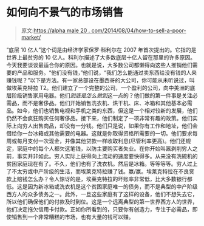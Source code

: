 # 如何向不景气的市场销售

> 原文:[https://alpha male 20 . com/2014/08/04/how-to-sell-a-poor-market/](https://alphamale20.com/2014/08/04/how-to-sell-to-a-poor-market/)

“底层 10 亿人”这个词是由经济学家保罗·科利尔在 2007 年首次提出的。它指的是世界上最贫穷的 10 亿人。科利尔描述了大多数底层十亿人留在那里的许多原因。今天我要谈谈最适合你的原因。也就是说，大多数公司都懒得向这些人推销他们需要的产品和服务。“他们没有钱，”他们说，“我们怎么能通过卖东西给没有钱的人来赚钱呢？”以下是方法。有一家总部设在墨西哥的大公司，你可能从未听说过，叫做埃莱克特拉 T2。他们建立了一个完整的公司，一个盈利的公司，向中美洲的底层阶级销售家用电器。他们*到底是怎么做到*这一点的？他们做的第一件事是关注必需品，而不是奢侈品。他们开始销售洗衣机、烘干机、床、冰箱和其他基本必需品。如今，他们也销售电视和手机之类的东西，但这是一个相对较新的发展，他们仍然不会疯狂购买任何奢侈品。接下来，他们制定了一项非常有趣的政策。他们实际上向穷人出售商品，却没有一分钱。他们只是说，如果你有工作和地址，他们会借给你一台冰箱或其他需要的电器。这就是你取得资格所需要的一切。他们要求每周或每月支付一次现金，并像其他贷款一样收取利息(尽管利率更高)。他们还规定，家庭中的每个人都欠这笔钱，以防主要购买者失业。在你开始叫嚣剥削穷人之前，事实并非如此。穷人实际上获得向上流动的速度要快得多。从来没有洗碗机的贫困家庭现在有了。不久，他们也有了洗衣机。然后是冰箱。等等等等。穷人过上了不太穷或中产阶级的生活，而埃莱克特拉赚了钱。赢/赢。埃莱克特拉在不良贷款上赔钱怎么办？令人惊讶的是，埃莱克特拉的坏账率非常低，比大多数银行都低。这是因为新冰箱或洗衣机是这个贫困家庭唯一的债务，而不是典型的中产阶级西方人的众多债务之一。此外，一旦这些家庭有了这样的设备，他们不想失去它，所以他们确保他们的付款及时到位。这是一个远离典型的第一世界西方人的世界，他们决定拖欠信用卡付款。正如你所看到的，只要你有创造力，专注于必需品，即使销售到一个非常糟糕的市场，也有大量的钱可以赚。